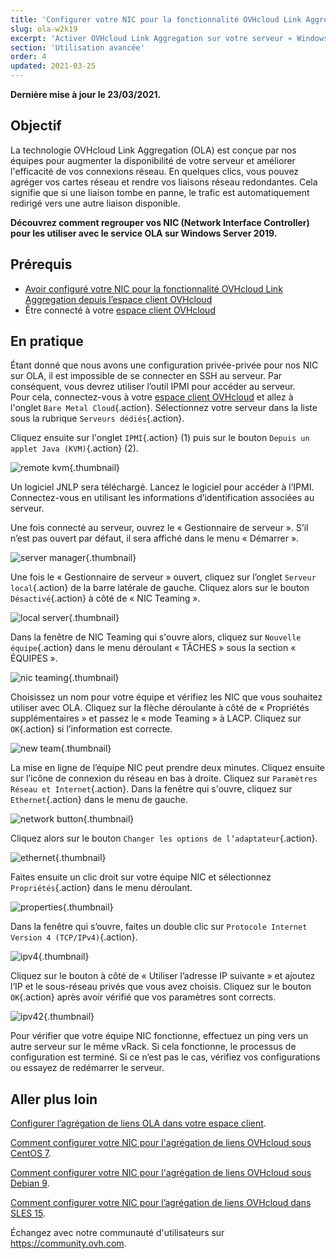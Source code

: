 ```yaml
---
title: 'Configurer votre NIC pour la fonctionnalité OVHcloud Link Aggregation sur Windows Server 2019'
slug: ola-w2k19
excerpt: 'Activer OVHcloud Link Aggregation sur votre serveur « Windows Server 2019 »'
section: 'Utilisation avancée'
order: 4
updated: 2021-03-25
---
```


**Dernière mise à jour le 23/03/2021.**

## Objectif

La technologie OVHcloud Link Aggregation (OLA) est conçue par nos équipes pour augmenter la disponibilité de votre serveur et améliorer l'efficacité de vos connexions réseau. En quelques clics, vous pouvez agréger vos cartes réseau et rendre vos liaisons réseau redondantes. Cela signifie que si une liaison tombe en panne, le trafic est automatiquement redirigé vers une autre liaison disponible.

**Découvrez comment regrouper vos NIC (Network Interface Controller) pour les utiliser avec le service OLA sur Windows Server 2019.**

## Prérequis

- [Avoir configuré votre NIC pour la fonctionnalité OVHcloud Link Aggregation depuis l’espace client OVHcloud](../ola-manager)
- Être connecté à votre [espace client OVHcloud](https://www.ovh.com/auth/?action=gotomanager&from=https://www.ovh.com/fr/&ovhSubsidiary=fr)

## En pratique

Étant donné que nous avons une configuration privée-privée pour nos NIC sur OLA, il est impossible de se connecter en SSH au serveur. Par conséquent, vous devrez utiliser l’outil IPMI pour accéder au serveur.
<br>Pour cela, connectez-vous à votre [espace client OVHcloud](https://www.ovh.com/auth/?action=gotomanager&from=https://www.ovh.com/fr/&ovhSubsidiary=fr) et allez à l'onglet `Bare Metal Cloud`{.action}. Sélectionnez votre serveur dans la liste sous la rubrique `Serveurs dédiés`{.action}.

Cliquez ensuite sur l'onglet `IPMI`{.action} (1) puis sur le bouton `Depuis un applet Java (KVM)`{.action} (2).

![remote kvm](images/remote_kvm2022.png){.thumbnail}

Un logiciel JNLP sera téléchargé. Lancez le logiciel pour accéder à l’IPMI. Connectez-vous en utilisant les informations d’identification associées au serveur.

Une fois connecté au serveur, ouvrez le « Gestionnaire de serveur ». S’il n’est pas ouvert par défaut, il sera affiché dans le menu « Démarrer ».

![server manager](images/local_server.png){.thumbnail}

Une fois le « Gestionnaire de serveur » ouvert, cliquez sur l’onglet `Serveur local`{.action} de la barre latérale de gauche. Cliquez alors sur le bouton `Désactivé`{.action} à côté de « NIC Teaming ».

![local server](images/server_manager.png){.thumbnail}

Dans la fenêtre de NIC Teaming qui s'ouvre alors, cliquez sur `Nouvelle équipe`{.action} dans le menu déroulant « TÂCHES » sous la section « ÉQUIPES ».

![nic teaming](images/nic_teaming.png){.thumbnail}

Choisissez un nom pour votre équipe et vérifiez les NIC que vous souhaitez utiliser avec OLA. Cliquez sur la flèche déroulante à côté de « Propriétés supplémentaires » et passez le « mode Teaming » à LACP. Cliquez sur `OK`{.action} si l’information est correcte.

![new team](images/new_team.png){.thumbnail}

La mise en ligne de l’équipe NIC peut prendre deux minutes. Cliquez ensuite sur l’icône de connexion du réseau en bas à droite.  Cliquez sur `Paramètres Réseau et Internet`{.action}.  Dans la fenêtre qui s'ouvre, cliquez sur `Ethernet`{.action} dans le menu de gauche.

![network button](images/network_button.png){.thumbnail}

Cliquez alors sur le bouton `Changer les options de l’adaptateur`{.action}.

![ethernet](images/ethernet.png){.thumbnail}

Faites ensuite un clic droit sur votre équipe NIC et sélectionnez `Propriétés`{.action} dans le menu déroulant.

![properties](images/properties.png){.thumbnail}

Dans la fenêtre qui s’ouvre, faites un double clic sur `Protocole Internet Version 4 (TCP/IPv4)`{.action}.

![ipv4](images/ipv4.png){.thumbnail}

Cliquez sur le bouton à côté de « Utiliser l’adresse IP suivante » et ajoutez l’IP et le sous-réseau privés que vous avez choisis. Cliquez sur le bouton `OK`{.action} après avoir vérifié que vos paramètres sont corrects.

![ipv42](images/ipv42.png){.thumbnail}

Pour vérifier que votre équipe NIC fonctionne, effectuez un ping vers un autre serveur sur le même vRack.  Si cela fonctionne, le processus de configuration est terminé. Si ce n’est pas le cas, vérifiez vos configurations ou essayez de redémarrer le serveur.

## Aller plus loin

[Configurer l’agrégation de liens OLA dans votre espace client](../ola-manager/).

[Comment configurer votre NIC pour l'agrégation de liens OVHcloud sous CentOS 7](../ola-centos7/).

[Comment configurer votre NIC pour l'agrégation de liens OVHcloud sous Debian 9](../ola-debian9/).

[Comment configurer votre NIC pour l’agrégation de liens OVHcloud dans SLES 15](https://docs.ovh.com/fr/dedicated/ola-sles15/).

Échangez avec notre communauté d'utilisateurs sur <https://community.ovh.com>.
